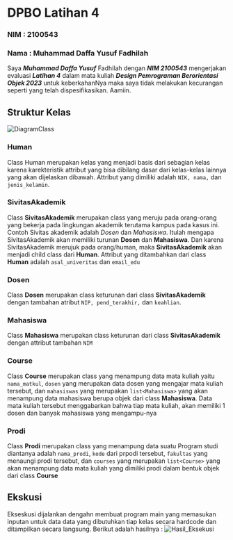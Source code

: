 # **DPBO Latihan 4**
### **NIM : 2100543**
### **Nama : Muhammad Daffa Yusuf Fadhilah**

Saya **_Muhammad Daffa Yusuf_** Fadhilah dengan **_NIM 2100543_** mengerjakan evaluasi **_Latihan 4_**
dalam mata kuliah **_Design Pemrograman Berorientasi Objek 2023_**
untuk keberkahanNya maka saya tidak melakukan kecurangan seperti
yang telah dispesifikasikan. Aamiin.

## **Struktur Kelas**

![DiagramClass](https://raw.githubusercontent.com/mdaffayusuff/Latihan4DPBO/c02ba68d080367c6b218eafca77e0f2cd57e3af3/Untitled%20Diagram.drawio.svg)

### **Human**
Class Human merupakan kelas yang menjadi basis dari sebagian kelas karena karekteristik attribut yang bisa dibilang dasar dari kelas-kelas lainnya yang akan dijelaskan dibawah. Attribut yang dimiliki adalah `NIK, nama,` dan `jenis_kelamin`.

### **SivitasAkademik**
Class **SivitasAkademik** merupakan class yang meruju pada orang-orang yang bekerja pada lingkungan akademik terutama kampus pada kasus ini. Contoh Sivitas akademik adalah _Dosen_ dan _Mahasiswa_. Itulah mengapa SivitasAkademik akan memiliki turunan **Dosen** dan **Mahasiswa**. Dan karena SivitasAkademik merujuk pada orang/human, maka **SivitasAkademik** akan menjadi child class dari **Human**. Attribut yang ditambahkan dari class **Human** adalah `asal_univeritas` dan `email_edu`

### **Dosen**
Class **Dosen** merupakan class keturunan dari class **SivitasAkademik** dengan tambahan atribut `NIP, pend_terakhir,` dan `keahlian`.

### **Mahasiswa**
Class **Mahasiswa** merupakan class keturunan dari class **SivitasAkademik** dengan attribut tambahan `NIM`

### **Course**
Class **Course** merupakan class yang menampung data mata kuliah yaitu `nama_matkul`, `dosen` yang merupakan data dosen yang mengajar mata kuliah tersebut, dan `mahasiswas` yang merupakan `list<Mahasiswa>` yang akan menampung data mahasiswa berupa objek dari class **Mahasiswa**. Data mata kuliah tersebut menggabarkan bahwa tiap mata kuliah, akan memiliki 1 dosen dan banyak mahasiswa yang mengampu-nya

### **Prodi**
Class **Prodi** merupakan class yang menampung data suatu Program studi diantanya adalah `nama_prodi`, `kode` dari prpodi tersebut, `fakultas` yang menaungi prodi tersebut, dan `courses` yang merupakan `list<Course>` yang akan menampung data mata kuliah yang dimiliki prodi dalam bentuk objek dari class **Course**


## **Ekskusi**
Ekseskusi dijalankan dengahn membuat program main yang memasukan inputan untuk data data yang dibutuhkan tiap kelas secara hardcode dan ditampilkan secara langsung. Berikut adalah hasilnya : 
![Hasil_Eksekusi](https://github.com/mdaffayusuff/Latihan4DPBO/blob/main/hasil_eksekusi_python.png?raw=true)
